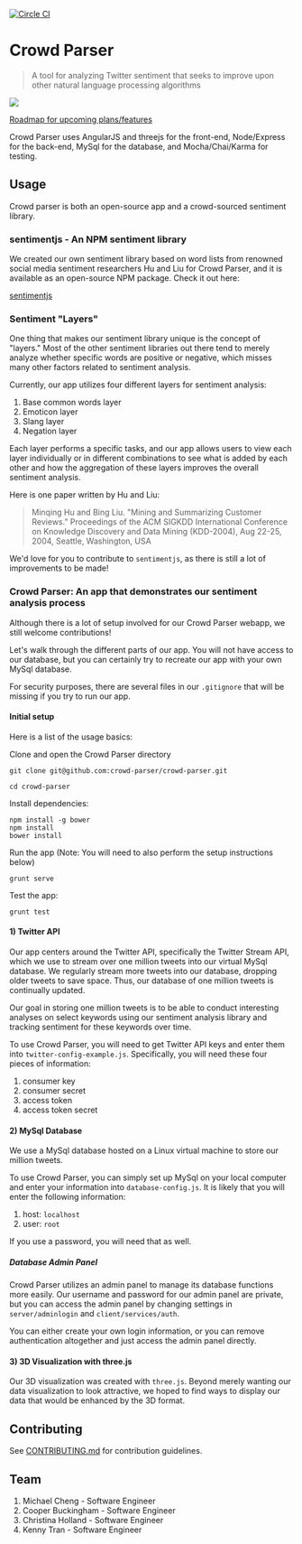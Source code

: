 [![Circle CI](https://circleci.com/gh/crowd-parser/crowd-parser/tree/master.svg?style=svg)](https://circleci.com/gh/crowd-parser/crowd-parser/tree/master)
# Crowd Parser

> A tool for analyzing Twitter sentiment that seeks to improve upon other natural language processing algorithms

<img src="http://i288.photobucket.com/albums/ll175/michaelcheng429/crowdparserlogogh_zpshipsbtrg.png">

[Roadmap for upcoming plans/features](https://github.com/voyage-and-bay/voyage-and-bay)

Crowd Parser uses AngularJS and threejs for the front-end, Node/Express for the back-end, MySql for the database, and Mocha/Chai/Karma for testing.

## Usage

Crowd parser is both an open-source app and a crowd-sourced sentiment library.

### sentimentjs - An NPM sentiment library

We created our own sentiment library based on word lists from renowned social media sentiment researchers Hu and Liu for Crowd Parser, and it is available as an open-source NPM package. Check it out here:

[sentimentjs](https://github.com/crowd-parser/sentimentjs)


### Sentiment "Layers"

One thing that makes our sentiment library unique is the concept of "layers." Most of the other sentiment libraries out there tend to merely analyze whether specific words are positive or negative, which misses many other factors related to sentiment analysis.

Currently, our app utilizes four different layers for sentiment analysis:

1. Base common words layer
1. Emoticon layer
1. Slang layer
1. Negation layer

Each layer performs a specific tasks, and our app allows users to view each layer individually or in different combinations to see what is added by each other and how the aggregation of these layers improves the overall sentiment analysis.

Here is one paper written by Hu and Liu:

> Minqing Hu and Bing Liu. "Mining and Summarizing Customer Reviews." Proceedings of the ACM SIGKDD International Conference on Knowledge Discovery and Data Mining (KDD-2004), Aug 22-25, 2004, Seattle, Washington, USA

We'd love for you to contribute to `sentimentjs`, as there is still a lot of improvements to be made!

### Crowd Parser: An app that demonstrates our sentiment analysis process

Although there is a lot of setup involved for our Crowd Parser webapp, we still welcome contributions!

Let's walk through the different parts of our app. You will not have access to our database, but you can certainly try to recreate our app with your own MySql database.

For security purposes, there are several files in our `.gitignore` that will be missing if you try to run our app.

#### Initial setup

Here is a list of the usage basics:

Clone and open the Crowd Parser directory
```
git clone git@github.com:crowd-parser/crowd-parser.git

cd crowd-parser
```

Install dependencies:

```
npm install -g bower
npm install
bower install
```

Run the app (Note: You will need to also perform the setup instructions below)
```
grunt serve
```

Test the app:
```
grunt test
```

#### 1) Twitter API

Our app centers around the Twitter API, specifically the Twitter Stream API, which we use to stream over one million tweets into our virtual MySql database. We regularly stream more tweets into our database, dropping older tweets to save space. Thus, our database of one million tweets is continually updated.

Our goal in storing one million tweets is to be able to conduct interesting analyses on select keywords using our sentiment analysis library and tracking sentiment for these keywords over time.

To use Crowd Parser, you will need to get Twitter API keys and enter them into `twitter-config-example.js`. Specifically, you will need these four pieces of information:

1. consumer key
1. consumer secret
1. access token
1. access token secret

#### 2) MySql Database

We use a MySql database hosted on a Linux virtual machine to store our million tweets.

To use Crowd Parser, you can simply set up MySql on your local computer and enter your information into `database-config.js`. It is likely that you will enter the following information:

1. host: `localhost`
1. user: `root`

If you use a password, you will need that as well.

##### Database Admin Panel

Crowd Parser utilizes an admin panel to manage its database functions more easily. Our username and password for our admin panel are private, but you can access the admin panel by changing settings in `server/adminlogin` and `client/services/auth`. 

You can either create your own login information, or you can remove authentication altogether and just access the admin panel directly. 

#### 3) 3D Visualization with three.js

Our 3D visualization was created with `three.js`. Beyond merely wanting our data visualization to look attractive, we hoped to find ways to display our data that would be enhanced by the 3D format.

## Contributing

See [CONTRIBUTING.md](CONTRIBUTING.md) for contribution guidelines.

## Team

1. Michael Cheng - Software Engineer
1. Cooper Buckingham - Software Engineer
1. Christina Holland - Software Engineer
1. Kenny Tran - Software Engineer
